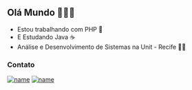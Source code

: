 ## Olá Mundo 👋:technologist:


- Estou trabalhando com PHP :elephant: 
- E Estudando Java :coffee:
- Análise e Desenvolvimento de Sistemas na Unit - Recife :student:

### Contato
[![name](https://img.shields.io/badge/LinkedIn-0077B5?style=for-the-badge&logo=linkedin&logoColor=white)](https://www.linkedin.com/in/joaogrbm/)
[![name](https://img.shields.io/badge/Gmail-D14836?style=for-the-badge&logo=gmail&logoColor=white)](mailto:jgrbm66@gmail.com)
